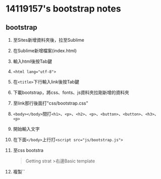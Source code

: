# 14119157's bootstrap notes
## bootstrap
1. 至Sites新增資料夾後，拉至Sublime
2. 在Sublime新增檔案(index.html)
3. 輸入html後按Tab鍵
4. ``<html lang="utf-8">``
5. 在``<title>``下行輸入link後按Tab鍵
6. 下載bootstrap，將css、fonts、js資料夾拉剛新增的資料夾
7. 至link那行後面打"css/bootstrap.css"
8. ``<body></body>``間打``<h1>``、``<p>``、``<h2>``、``<p>``、``<button>``、``<button>``、``<h3>``、``<p>``
9. 開始輸入文字
10. 在下面``</body>``上行打``<script src="js/bootstrap.js">``
11. 至css bootstra
    >Getting strat >右邊Basic template
12. 複製``<!-- jQuery (necessary for Bootstrap's JavaScript plugins) -->
    <script src="https://ajax.googleapis.com/ajax/libs/jquery/1.11.2/jquery.min.js">``
13. 在上面的``<body>``下面打``<div>``
14. 把後面的``</div>``拉至內容的結尾
15. 上面的``<div>``內打class="container"(置中)
    * ``<div class="container-fluid">``(佔滿頁面)
16. ``<div class="col-md-6">``(分欄位)加至`<h1>`上行
    * xs>768px以下、sm>768~992px、md>992~1200px、lg>1200px以上 (size)
17. `<img src="圖片網址" style="width:100%">`
    * style="width:100%"(圖片大小)
    * ``<div class="row">``(增加可讀性，可加可不加)
    
    **加間隔**	
    * 在分欄位後打col-md-offset-1(左右各縮1)     
    * 視窗拉大後跑位的調整>後面再加最前面的size，然後 - 0，
      拉大後就可正常     
      EX:``<div class='col-sm-4 col-xs-10 col-xs-offset-1 col-sm-offset-0'>``       

18. 先另開一個在css 新增檔案，輸入main.css ，然後存檔	
19. 之後打`body{
    　              font-family: "字體";    
                  }` (改字體－網頁：font-family)	
20. 回至index.html 在分欄位那行裡打features(名稱以對應檔案)
21. 在想強調內文前輸入`<p class="lead">` (突顯字)
22. 至components bootstrap選擇圖示後，在至index.html在任一想放的位置打`<i class="~~~~"></i>`
23. 複製`<title>`下面那行，把後面的bootstrap改main
24. 在main.css打`.features .glyphicon{    
                     font-size:32px;    
                     color:res;    
                    }`  (改圖示大小、顏色)
25. 在頁面最下做頁角 > 在內文下輸入`<footer class="container-fluid>`
26. 再至main.css打`footer{     
                        background-color:顏色
                        }`    
27. 後回至index.html將頁角劃分欄位和置中 > 輸入`<div class="col-md-4">`
					`<div class="container">`
28. 輸入標題`<h4>link</h4>`      
    * `<ul class="list-unstyle">`(消除點)
29. `<li><a href="網址">Home</a></li>`(連結網址)	  
    `<li>~~~~~~~</li>`       
    `<li>~~~~~~~</li>`     
    `</ul>`		
    `</div>`    
30. `<buttton type="button" class="btn-lg btn-顏色">分享</button>`(按鈕設定)	
    * default(白)、primary(藍)、success(綠)、info(淺藍)、warnig(黃)、danger(紅)	 
    * xs、sm、lg (大小)
31. `<div class="row well">`(well > 內文會有框框)	
    * 在後面繼續輸入well-sm、lg 可調整大小
32. 導覽列：     
    將標題上的`<div class-row>`及`<div class="col-md-12>`刪除    
33. 在標題下輸入     
    `<lu>`		
	`<li><a href="tickets.html">Tickets</a></i>`		
	`<li><a href="stations.html">Stations</a></i>`		
	`<li><a href="about.html">About</a></i>`		
    `</lu>`     
34. 把標題旁的`<h1>``</h1>`改成`<a href="\" class="navbar-brand"> </a>`
35. 在剛打的`<lu>`內接下輸入 > `<lu class="nav">`      
    * 在後面繼續輸入nav-pills、nav-tabs、navbar-nav navbar-right (選擇樣式)    
36. 在標題上的container上行輸入`<div class-"navbar navbar-default">` (可變色)		
    * default(白)、inverse(黑)
37. `<div class-"navbar navbar-default">`內接下去輸入		
    navbar-static-top (無跟隨、無圓角) 或 navbar-fixed-top (跟隨、無圓角)
    * 若用fixed要設定不蓋到內文至main.css的body中輸入padding-top: 70px;		
38. 隱藏導覽列:     
    在`<lu class="nav navbar-nav navbar-right(樣式)">`內輸入collapse navbar-collapse (應用於小螢幕上，將導覽列收起)
39. 在標題下輸入		
    `<button type="button" class="navbar-toggle"`
		`data-toggle="collapse"`		
		`data-target=".navbar-collapse">` (對應下面`<lu~~~>`使其連結)			
    `<span type="sr-only">Toggle navigation</span>` (小框框出現)		
    `<i class="glyphicon glyphicon-align-justify"></i>` (陽春版的圖示) 				
  > `<span class="icon-bar"></span>`		
    `<span class="icon-bar"></span>`		
    `<span class="icon-bar"></span>` (較常用)   	
    `</button>`		
40. 在標題上輸入`<div class="navbar-header">` (顯示滿版) > `</div>`結束在`</button>`下
